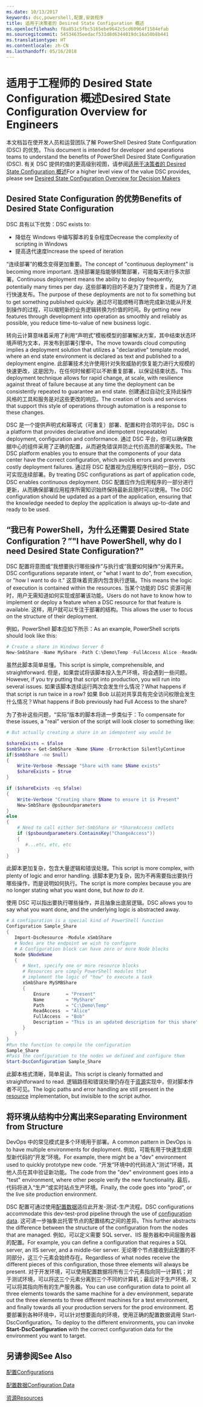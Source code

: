 ```yaml
---
ms.date: 10/13/2017
keywords: dsc,powershell,配置,安装程序
title: 适用于决策者的 Desired State Configuration 概述
ms.openlocfilehash: f8a851c5fbc5165ebe9642c5cd60964f1584efab
ms.sourcegitcommit: 54534635eedacf531d8d6344019dc16a50b8b441
ms.translationtype: HT
ms.contentlocale: zh-CN
ms.lasthandoff: 05/16/2018
---
```

# <a name="desired-state-configuration-overview-for-engineers"></a><span data-ttu-id="a3c6e-103">适用于工程师的 Desired State Configuration 概述</span><span class="sxs-lookup"><span data-stu-id="a3c6e-103">Desired State Configuration Overview for Engineers</span></span>

<span data-ttu-id="a3c6e-104">本文档旨在使开发人员和运营团队了解 PowerShell Desired State Configuration (DSC) 的优势。</span><span class="sxs-lookup"><span data-stu-id="a3c6e-104">This document is intended for developer and operations teams to understand the benefits of PowerShell Desired State Configuration (DSC).</span></span>
<span data-ttu-id="a3c6e-105">有关 DSC 提供的值的更高级别视图，请参阅[适用于决策者的 Desired State Configuration 概述](decisionMaker.md)</span><span class="sxs-lookup"><span data-stu-id="a3c6e-105">For a higher level view of the value DSC provides, please see [Desired State Configuration Overview for Decision Makers](decisionMaker.md)</span></span>

## <a name="benefits-of-desired-state-configuration"></a><span data-ttu-id="a3c6e-106">Desired State Configuration 的优势</span><span class="sxs-lookup"><span data-stu-id="a3c6e-106">Benefits of Desired State Configuration</span></span>

<span data-ttu-id="a3c6e-107">DSC 具有以下优势：</span><span class="sxs-lookup"><span data-stu-id="a3c6e-107">DSC exists to:</span></span>

- <span data-ttu-id="a3c6e-108">降低在 Windows 中编写脚本的复杂程度</span><span class="sxs-lookup"><span data-stu-id="a3c6e-108">Decrease the complexity of scripting in Windows</span></span>
- <span data-ttu-id="a3c6e-109">提高迭代速度</span><span class="sxs-lookup"><span data-stu-id="a3c6e-109">Increase the speed of iteration</span></span>

<span data-ttu-id="a3c6e-110">“连续部署”的概念变得更加重要。</span><span class="sxs-lookup"><span data-stu-id="a3c6e-110">The concept of "continuous deployment" is becoming more important.</span></span>
<span data-ttu-id="a3c6e-111">连续部署是指能够频繁部署，可能每天进行多次部署。</span><span class="sxs-lookup"><span data-stu-id="a3c6e-111">Continuous deployment means the ability to deploy frequently, potentially many times per day.</span></span>
<span data-ttu-id="a3c6e-112">这些部署的目的不是为了提供修复，而是为了进行快速发布。</span><span class="sxs-lookup"><span data-stu-id="a3c6e-112">The purpose of these deployments are not to fix something but to get something published quickly.</span></span>
<span data-ttu-id="a3c6e-113">通过尽可能顺畅可靠地完成新功能从开发到操作的过程，可以缩短新的业务逻辑转换为价值的时间。</span><span class="sxs-lookup"><span data-stu-id="a3c6e-113">By getting new features through development into operation as smoothly and reliably as possible, you reduce time-to-value of new business logic.</span></span>

<span data-ttu-id="a3c6e-114">转向云计算意味着采用了利用“声明式”模板模型的部署解决方案，其中结束状态环境声明为文本，并发布到部署引擎中。</span><span class="sxs-lookup"><span data-stu-id="a3c6e-114">The move towards cloud computing implies a deployment solution that utilizes a "declarative" template model, where an end state environment is declared as text and published to a deployment engine.</span></span>
<span data-ttu-id="a3c6e-115">此部署技术允许使用针对失败威胁的恢复能力进行大规模的快速更改，这是因为，在任何时候都可以不断重复部署，以保证结束状态。</span><span class="sxs-lookup"><span data-stu-id="a3c6e-115">This deployment technique allows for rapid change, at scale, with resilience against threat of failure because at any time the deployment can be consistently repeated to guarantee an end state.</span></span>
<span data-ttu-id="a3c6e-116">创建通过自动化支持此操作风格的工具和服务是对这些更改的响应。</span><span class="sxs-lookup"><span data-stu-id="a3c6e-116">The creation of tools and services that support this style of operations through automation is a response to these changes.</span></span>

<span data-ttu-id="a3c6e-117">DSC 是一个提供声明式和幂等式（可重复）部署、配置和符合项的平台。</span><span class="sxs-lookup"><span data-stu-id="a3c6e-117">DSC is a platform that provides declarative and idempotent (repeatable) deployment, configuration and conformance.</span></span>
<span data-ttu-id="a3c6e-118">通过 DSC 平台，你可以确保数据中心的组件采用了正确的配置，从而避免错误并防止代价高昂的部署失败。</span><span class="sxs-lookup"><span data-stu-id="a3c6e-118">The DSC platform enables you to ensure that the components of your data center have the correct configuration, which avoids errors and prevents costly deployment failures.</span></span>
<span data-ttu-id="a3c6e-119">通过将 DSC 配置视为应用程序代码的一部分，DSC 可实现连续部署。</span><span class="sxs-lookup"><span data-stu-id="a3c6e-119">By treating DSC configurations as part of application code, DSC enables continuous deployment.</span></span>
<span data-ttu-id="a3c6e-120">DSC 配置应作为应用程序的一部分进行更新，从而确保部署应用程序所需知识始终保持最新且随时可以使用。</span><span class="sxs-lookup"><span data-stu-id="a3c6e-120">The DSC configuration should be updated as a part of the application, ensuring that the knowledge needed to deploy the application is always up-to-date and ready to be used.</span></span>

## <a name="i-have-powershell-why-do-i-need-desired-state-configuration"></a><span data-ttu-id="a3c6e-121">“我已有 PowerShell，为什么还需要 Desired State Configuration？”</span><span class="sxs-lookup"><span data-stu-id="a3c6e-121">"I have PowerShell, why do I need Desired State Configuration?"</span></span>

<span data-ttu-id="a3c6e-122">DSC 配置将意图或“我想要执行哪些操作”与执行或“我要如何操作”分离开来。</span><span class="sxs-lookup"><span data-stu-id="a3c6e-122">DSC configurations separate intent, or "what I want to do", from execution, or "how I want to do it."</span></span>
<span data-ttu-id="a3c6e-123">这意味着资源内包含执行逻辑。</span><span class="sxs-lookup"><span data-stu-id="a3c6e-123">This means the logic of execution is contained within the resources.</span></span>
<span data-ttu-id="a3c6e-124">当某个功能的 DSC 资源可用时，用户无需知道如何实现或部署该功能。</span><span class="sxs-lookup"><span data-stu-id="a3c6e-124">Users do not have to know how to implement or deploy a feature when a DSC resource for that feature is available.</span></span>
<span data-ttu-id="a3c6e-125">这样，用户就可以专注于部署的结构。</span><span class="sxs-lookup"><span data-stu-id="a3c6e-125">This allows the user to focus on the structure of their deployment.</span></span>

<span data-ttu-id="a3c6e-126">例如，PowerShell 脚本应如下所示：</span><span class="sxs-lookup"><span data-stu-id="a3c6e-126">As an example, PowerShell scripts should look like this:</span></span>
```powershell
# Create a share in Windows Server 8
New-SmbShare -Name MyShare -Path C:\Demo\Temp -FullAccess Alice -ReadAccess Bob
```
<span data-ttu-id="a3c6e-127">虽然此脚本简单易懂。</span><span class="sxs-lookup"><span data-stu-id="a3c6e-127">This script is simple, comprehensible, and straightforward.</span></span>
<span data-ttu-id="a3c6e-128">但是，如果尝试将该脚本投入生产环境，将会遇到一些问题。</span><span class="sxs-lookup"><span data-stu-id="a3c6e-128">However, if you try putting that script into production, you will run into several issues.</span></span>
<span data-ttu-id="a3c6e-129">如果该脚本连续运行两次会发生什么情况？</span><span class="sxs-lookup"><span data-stu-id="a3c6e-129">What happens if that script is run twice in a row?</span></span>
<span data-ttu-id="a3c6e-130">如果 Bob 以前对共享具有完全访问权限会发生什么情况？</span><span class="sxs-lookup"><span data-stu-id="a3c6e-130">What happens if Bob previously had Full Access to the share?</span></span>

<span data-ttu-id="a3c6e-131">为了弥补这些问题，“实际”版本的脚本将进一步类似于：</span><span class="sxs-lookup"><span data-stu-id="a3c6e-131">To compensate for these issues, a "real" version of the script will look closer to something like:</span></span>
```powershell
# But actually creating a share in an idempotent way would be

$shareExists = $false
$smbShare = Get-SmbShare -Name $Name -ErrorAction SilentlyContinue
if($smbShare -ne $null)
{
    Write-Verbose -Message "Share with name $Name exists"
    $shareExists = $true
}

if ($shareExists -eq $false)
{
    Write-Verbose "Creating share $Name to ensure it is Present"
    New-SmbShare @psboundparameters
}
else
{
    # Need to call either Set-SmbShare or *ShareAccess cmdlets
    if ($psboundparameters.ContainsKey("ChangeAccess"))
    {
       #...etc, etc, etc
    }
}
```

<span data-ttu-id="a3c6e-132">此脚本更加复杂，包含大量逻辑和错误处理。</span><span class="sxs-lookup"><span data-stu-id="a3c6e-132">This script is more complex, with plenty of logic and error handling.</span></span>
<span data-ttu-id="a3c6e-133">该脚本更为复杂，因为不再需要指出要执行哪些操作，而是说明如何执行。</span><span class="sxs-lookup"><span data-stu-id="a3c6e-133">The script is more complex because you are no longer stating what you want done, but *how to do it*.</span></span>

<span data-ttu-id="a3c6e-134">使用 DSC 可以指出要执行哪些操作，并且抽象出底层逻辑。</span><span class="sxs-lookup"><span data-stu-id="a3c6e-134">DSC allows you to say what you want done, and the underlying logic is abstracted away.</span></span>

```powershell
# A configuration is a special kind of PowerShell function
Configuration Sample_Share
{
   Import-DscResource -Module xSmbShare
   # Nodes are the endpoint we wish to configure
   # A Configuration block can have zero or more Node blocks
   Node $NodeName
   {
      # Next, specify one or more resource blocks
      # Resources are simply PowerShell modules that
      # implement the logic of "how" to execute a task
      xSmbShare MySMBShare
      {
          Ensure      = "Present"
          Name        = "MyShare"
          Path        = "C:\Demo\Temp"
          ReadAccess  = "Alice"
          FullAccess  = "Bob"
          Description = "This is an updated description for this share"
      }
   }
}
#Run the function to compile the configuration
Sample_Share
#Pass the configuration to the nodes we defined and configure them
Start-DscConfiguration Sample_Share
```

<span data-ttu-id="a3c6e-135">此脚本格式清晰，简单易读。</span><span class="sxs-lookup"><span data-stu-id="a3c6e-135">This script is cleanly formatted and straightforward to read.</span></span>
<span data-ttu-id="a3c6e-136">逻辑路径和错误处理仍存在于[资源](resources.md)实现中，但对脚本作者不可见。</span><span class="sxs-lookup"><span data-stu-id="a3c6e-136">The logic paths and error handling are still present in the [resource](resources.md) implementation, but invisible to the script author.</span></span>

## <a name="separating-environment-from-structure"></a><span data-ttu-id="a3c6e-137">将环境从结构中分离出来</span><span class="sxs-lookup"><span data-stu-id="a3c6e-137">Separating Environment from Structure</span></span>

<span data-ttu-id="a3c6e-138">DevOps 中的常见模式是多个环境用于部署。</span><span class="sxs-lookup"><span data-stu-id="a3c6e-138">A common pattern in DevOps is to have multiple environments for deployment.</span></span>
<span data-ttu-id="a3c6e-139">例如，可能有用于快速生成原型新代码的“开发”环境。</span><span class="sxs-lookup"><span data-stu-id="a3c6e-139">For example, there might be a "dev" environment used to quickly prototype new code.</span></span>
<span data-ttu-id="a3c6e-140">“开发”环境中的代码进入“测试”环境，其他人员在其中验证新功能。</span><span class="sxs-lookup"><span data-stu-id="a3c6e-140">The code from the "dev" environment goes into a "test" environment, where other people verify the new functionality.</span></span>
<span data-ttu-id="a3c6e-141">最后，代码将进入“生产”或实时站点生产环境。</span><span class="sxs-lookup"><span data-stu-id="a3c6e-141">Finally, the code goes into "prod", or the live site production environment.</span></span>

<span data-ttu-id="a3c6e-142">DSC 配置可通过使用[配置数据](configData.md)适应此开发-测试-生产流程。</span><span class="sxs-lookup"><span data-stu-id="a3c6e-142">DSC configurations accommodate this dev-test-prod pipeline through the use of [configuration data](configData.md).</span></span>
<span data-ttu-id="a3c6e-143">这可进一步抽象出托管节点的配置结构之间的差异。</span><span class="sxs-lookup"><span data-stu-id="a3c6e-143">This further abstracts the difference between the structure of the configuration from the nodes that are managed.</span></span>
<span data-ttu-id="a3c6e-144">例如，可以定义需要 SQL server、IIS 服务器和中间层服务器的配置。</span><span class="sxs-lookup"><span data-stu-id="a3c6e-144">For example, you can define a configuration that requires a SQL server, an IIS server, and a middle-tier server.</span></span>
<span data-ttu-id="a3c6e-145">无论哪个节点接收到此配置的不同部分，这三个元素会始终存在。</span><span class="sxs-lookup"><span data-stu-id="a3c6e-145">Regardless of what nodes receive the different pieces of this configuration, those three elements will always be present.</span></span>
<span data-ttu-id="a3c6e-146">对于开发环境，可以使用配置数据将所有三个元素指向同一计算机；对于测试环境，可以将这三个元素分离到三个不同的计算机；最后对于生产环境，又可以将其指向所有的生产服务器。</span><span class="sxs-lookup"><span data-stu-id="a3c6e-146">You can use configuration data to point all three elements towards the same machine for a dev environment, separate out the three elements to three different machines for a test environment, and finally towards all your production servers for the prod environment.</span></span>
<span data-ttu-id="a3c6e-147">若要部署到各种环境中，可以针对想要面向的环境，使用正确的配置数据调用 Start-DscConfiguration。</span><span class="sxs-lookup"><span data-stu-id="a3c6e-147">To deploy to the different environments, you can invoke **Start-DscConfiguration** with the correct configuration data for the environment you want to target.</span></span>

## <a name="see-also"></a><span data-ttu-id="a3c6e-148">另请参阅</span><span class="sxs-lookup"><span data-stu-id="a3c6e-148">See Also</span></span>

[<span data-ttu-id="a3c6e-149">配置</span><span class="sxs-lookup"><span data-stu-id="a3c6e-149">Configurations</span></span>](configurations.md)

[<span data-ttu-id="a3c6e-150">配置数据</span><span class="sxs-lookup"><span data-stu-id="a3c6e-150">Configuration Data</span></span>](configData.md)

[<span data-ttu-id="a3c6e-151">资源</span><span class="sxs-lookup"><span data-stu-id="a3c6e-151">Resources</span></span>](resources.md)